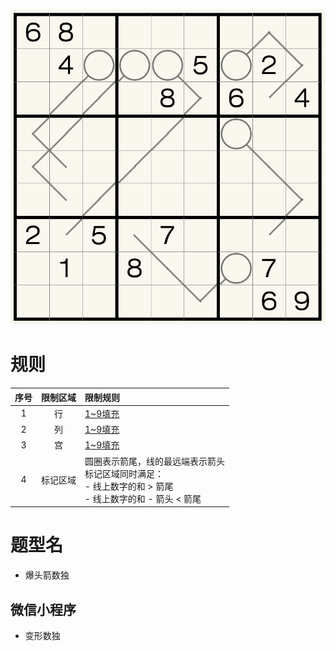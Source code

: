 ![](../../../../images/sudoku/爆头箭数独.png)

# 规则
| 序号 | 限制区域 | 限制规则 |
| :---: | :---: | :--- |
| 1 | 行 | [1~9填充] |
| 2 | 列 | [1~9填充] |
| 3 | 宫 | [1~9填充] |
| 4 | 标记区域 | 圆圈表示箭尾，线的最远端表示箭头 <br/>标记区域同时满足： <br/>- 线上数字的和 > 箭尾<br/>- 线上数字的和 - 箭头 < 箭尾 |

# 题型名
- 爆头箭数独

## 微信小程序
- 变形数独

[1~9填充]: ../../../../rules.md#1to9填充